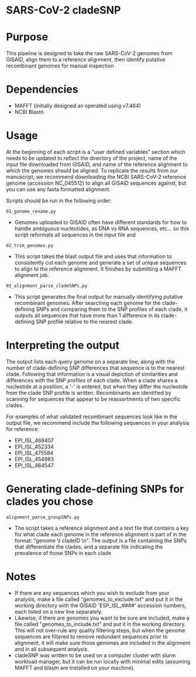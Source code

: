 
# SARS-CoV-2 cladeSNP

# Purpose
This pipeline is designed to take the raw SARS-CoV-2 genomes from GISAID, align them to a reference alignment, then identify putative recombinant genomes for manual inspection

# Dependencies

* MAFFT (initially designed an operated using v7.464)
* NCBI Blastn

# Usage
At the beginning of each script is a "user defined variables" section which needs to be updated to reflect the directory of the project, name of the input file downloaded from GISAID, and name of the reference alignment to which the genomes should be aligned.
To replicate the results from our manuscript, we recommend downloading the NCBI SARS-CoV-2 reference genome (accession NC_045512) to align all GISAID sequences against, but you can use any fasta formatted alignment. 

Scripts should be run in the following order:

`01_genome_rename.py`
* Genomes uploaded to GISAID often have different standards for how to handle ambiguous nucleotides, as DNA vs RNA sequences, etc... so this script reformats all sequences in the input file and 

`02_trim_genomes.py`
* This script takes the blast output file and uses that information to consistently cut each genome and generate a set of unique sequences to align to the reference alignment. It finishes by submitting a MAFFT alignment job.

`03_alignment_parse_cladeSNPs.py`
* This script generates the final output for manually identifying putative recombinant genomes. After searching each genome for the clade-defining SNPs and comparing them to the SNP profiles of each clade, it outputs all sequences that have more than 1 difference in its clade-defining SNP profile relative to the nearest clade.


# Interpreting the output
The output lists each query genome on a separate line, along with the number of clade-defining SNP differences that sequence is to the nearest clade. Following that information is a visual depiction of similarities and differences with the SNP profiles of each clade. When a clade shares a nucleotide at a position, a '-' is entered, but when they differ the nucleotide from the clade SNP profile is written. Recombinants are identified by scanning for sequences that appear to be reassortments of two specific clades.

For examples of what validated recombinant sequences look like in the output file, we recommend include the following sequences in your analysis for reference:
* EPI_ISL_468407
* EPI_ISL_452334
* EPI_ISL_475584
* EPI_ISL_454983
* EPI_ISL_464547

# Generating clade-defining SNPs for clades you chose
`alignment_parse_groupSNPs.py` 
* The script takes a reference alignment and a text file that contains a key for what clade each genome in the reference alignment is part of in the format: "genome \t cladeID \n". The output is a file containing the SNPs that differentiate the clades, and a separate file indicating the prevalence of those SNPs in each clade

# Notes
* If there are any sequences which you wish to exclude from your analysis, make a file called "genomes_to_exclude.txt" and put it in the working directory with the GISAID 'ESP_ISL_####' accession numbers, each listed on a new line separately.
* Likewise, if there are genomes you want to be sure are included, make a file called "genomes_to_include.txt" and put it in the working directory. This will not over-rule any quality filtering steps, but when the genome sequences are filtered to remove redundant sequences prior to alignment, it will make sure those genomes are included in the alignment and in all subsequent analysis.
* cladeSNP was written to be used on a computer cluster with slurm workload manager, but it can be run locally with minimal edits (assuming MAFFT and blastn are installed on your machine).
